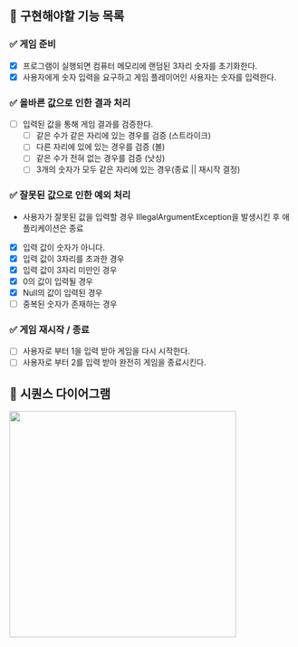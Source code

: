 ## 📝 구현해야할 기능 목록

### ✅ 게임 준비
- [x] 프로그램이 실행되면 컴퓨터 메모리에 랜덤된 3자리 숫자를 초기화한다.
- [x] 사용자에게 숫자 입력을 요구하고 게임 플레이어인 사용자는 숫자를 입력한다.

### ✅ 올바른 값으로 인한 결과 처리
- [ ] 입력된 값을 통해 게임 결과를 검증한다.
  - [ ] 같은 수가 같은 자리에 있는 경우를 검증 (스트라이크)
  - [ ] 다른 자리에 있에 있는 경우를 검증 (볼)
  - [ ] 같은 수가 전혀 없는 경우를 검증 (낫싱)
  - [ ] 3개의 숫자가 모두 같은 자리에 있는 경우(종료 || 재시작 결정)

### ✅ 잘못된 값으로 인한 예외 처리
- 사용자가 잘못된 값을 입력할 경우 IllegalArgumentException을 발생시킨 후 애플리케이션은 종료
- [x] 입력 값이 숫자가 아니다.
- [x] 입력 값이 3자리를 초과한 경우
- [x] 입력 값이 3자리 미만인 경우
- [x] 0의 값이 입력될 경우
- [x] Null의 값이 입력된 경우
- [ ] 중복된 숫자가 존재하는 경우

### ✅ 게임 재시작 / 종료
- [ ] 사용자로 부터 1을 입력 받아 게임을 다시 시작한다.
- [ ] 사용자로 부터 2를 입력 받아 완전히 게임을 종료시킨다.

## 📝 시퀀스 다이어그램
<img src="https://github.com/IToriginal/java-baseball-6/assets/117193889/d0626544-a29b-4ba7-95fe-6d4f94f20d92" width=400>